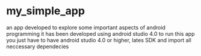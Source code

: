 # my_simple_app
an app developed to explore some important aspects of android programming
it has been developed using android studio 4.0
to run this app you just have to have android studio 4.0 or higher, lates SDK and import all neccessary dependecies
